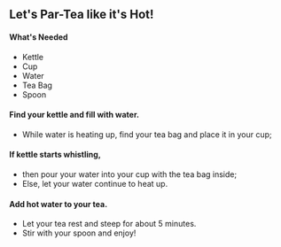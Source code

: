 ## Let's Par-Tea like it's Hot!
#### What's Needed
- Kettle
- Cup
- Water
- Tea Bag
- Spoon
#### Find your kettle and fill with water.
- While water is heating up, find your tea bag and place it in your cup;
#### If kettle starts whistling,
- then pour your water into your cup with the tea bag inside;
- Else, let your water continue to heat up.
#### Add hot water to your tea.
- Let your tea rest and steep for about 5 minutes.
- Stir with your spoon and enjoy!
